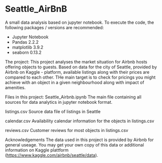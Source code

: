 # Seattle_AirBnB

A small data analysis based on jupyter notebook. To execute the code, the following packages / versions are recommended:

- Jupyter Notebook
- Pandas 2.2.2
- matplotlib 3.9.2
- seaborn 0.13.2

The project:
This project analyses the market situation for Airbnb hosts offering objects to guests. Based on data for the city of Seattle, provided by Airbnb on Kaggle - platform, available listings along with their prices are compared to each other. THe main target is to check for pricings you might achieve with an object in a given neighbourhood along with impact of amenities.


Files in this project:
Seattle_Airbnb.ipynb
The main file containing all sources for data analytics in jupyter notebook format.

listings.csv
Source data file of listings in Seattle

calendar.csv
Availability calendar information for the objects in listings.csv

reviews.csv
Customer reviews for most objects in listings.csv

Acknowledgements
The data used in this project is provided by Airbnb for general useage. You may get your own copy of this data or additional information on Kaggle plattform (https://www.kaggle.com/airbnb/seattle/data).
